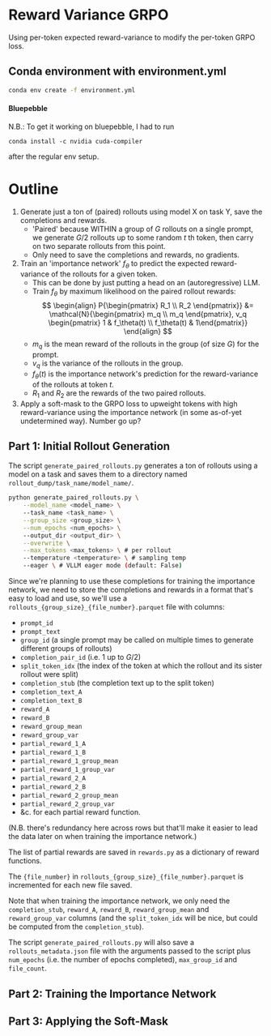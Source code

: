 # Reward Variance GRPO

Using per-token expected reward-variance to modify the per-token GRPO loss.

## Conda environment with environment.yml

```bash
conda env create -f environment.yml
```

#### Bluepebble

N.B.: To get it working on bluepebble, I had to run

```
conda install -c nvidia cuda-compiler
```

after the regular env setup.


# Outline

1. Generate just a ton of (paired) rollouts using model X on task Y, save the completions and rewards.
    - 'Paired' because WITHIN a group of $G$ rollouts on a single prompt, we generate $G/2$ rollouts up to some random $t$ th token, then carry on two separate rollouts from this point.
    - Only need to save the completions and rewards, no gradients.
2. Train an 'importance network' $f_\theta$ to predict the expected reward-variance of the rollouts for a given token.
    - This can be done by just putting a head on an (autoregressive) LLM.
    - Train $f_\theta$ by maximum likelihood on the paired rollout rewards:
    $$
    \begin{align}
    P{\begin{pmatrix} R_1 \\ R_2 \end{pmatrix}} &= 
    \mathcal{N}{\begin{pmatrix} m_q \\ m_q \end{pmatrix}, v_q \begin{pmatrix} 1 & f_\theta(t) \\ f_\theta(t) & 1\end{pmatrix}}
    \end{align}
    $$
    - $m_q$ is the mean reward of the rollouts in the group (of size $G$) for the prompt.
    - $v_q$ is the variance of the rollouts in the group.
    - $f_\theta(t)$ is the importance network's prediction for the reward-variance of the rollouts at token $t$.
    - $R_1$ and $R_2$ are the rewards of the two paired rollouts.
3. Apply a soft-mask to the GRPO loss to upweight tokens with high reward-variance using the importance network (in some as-of-yet undetermined way). Number go up?


## Part 1: Initial Rollout Generation

The script `generate_paired_rollouts.py` generates a ton of rollouts using a model on a task and saves them to a directory named `rollout_dump/task_name/model_name/`.

```bash
python generate_paired_rollouts.py \
    --model_name <model_name> \ 
    --task_name <task_name> \
    --group_size <group_size> \
    --num_epochs <num_epochs> \ 
    --output_dir <output_dir> \
    --overwrite \
    --max_tokens <max_tokens> \ # per rollout
    --temperature <temperature> \ # sampling temp
    --eager \ # VLLM eager mode (default: False)
```

Since we're planning to use these completions for training the importance network, we need to store the completions and rewards in a format that's easy to load and use, so we'll use a `rollouts_{group_size}_{file_number}.parquet` file with columns:

- `prompt_id`
- `prompt_text`
- `group_id` (a single prompt may be called on multiple times to generate different groups of rollouts)
- `completion_pair_id` (i.e. 1 up to $G/2$)
- `split_token_idx` (the index of the token at which the rollout and its sister rollout were split)
- `completion_stub` (the completion text up to the split token)
- `completion_text_A`
- `completion_text_B`
- `reward_A`
- `reward_B`
- `reward_group_mean`
- `reward_group_var`
- `partial_reward_1_A`
- `partial_reward_1_B`
- `partial_reward_1_group_mean`
- `partial_reward_1_group_var`
- `partial_reward_2_A`
- `partial_reward_2_B`
- `partial_reward_2_group_mean`
- `partial_reward_2_group_var`
- &c. for each partial reward function.

(N.B. there's redundancy here across rows but that'll make it easier to lead the data later on when training the importance network.)

The list of partial rewards are saved in `rewards.py` as a dictionary of reward functions.

The `{file_number}` in `rollouts_{group_size}_{file_number}.parquet` is incremented for each new file saved.

Note that when training the importance network, we only need the `completion_stub`, `reward_A`, `reward_B`, `reward_group_mean` and `reward_group_var` columns (and the `split_token_idx` will be nice, but could be computed from the `completion_stub`).

The script `generate_paired_rollouts.py` will also save a `rollouts_metadata.json` file with the arguments passed to the script plus `num_epochs` (i.e. the number of epochs completed), `max_group_id` and `file_count`.

## Part 2: Training the Importance Network

## Part 3: Applying the Soft-Mask

